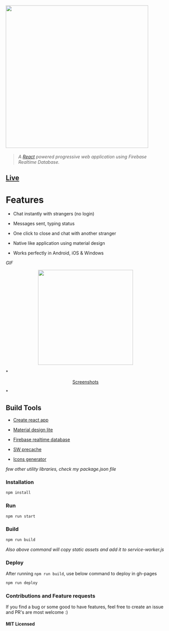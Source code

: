 # <img src="https://raw.githubusercontent.com/gokulkrishh/anonymous-web/master/screenshot/logo.png" width="450px" />

> *A <a href="https://facebook.github.io/react/">React</a> powered progressive web application using Firebase Realtime Database.*

## [Live](https://anonymouschat.in)

# Features

 - Chat instantly with strangers (no login)

 - Messages sent, typing status

 - One click to close and chat with another stranger

 - Native like application using material design

 - Works perfectly in Android, iOS & Windows

*GIF*

<p align="center">
  <img src="https://raw.githubusercontent.com/gokulkrishh/anonymous-web/master/screenshot/anonymous.gif" width="300px">
</p>

*<p align="center">
<a href="https://github.com/gokulkrishh/anonymous-web/blob/master/screenshot/README.md">Screenshots</a>
</p>*

## Build Tools

-  <a href="https://github.com/facebookincubator/create-react-app">Create react app</a>

- <a href="https://getmdl.io">Material design lite</a>

- <a href="https://firebase.google.com/docs/web/setup">Firebase realtime database</a>

- <a href="https://github.com/GoogleChrome/sw-precache">SW precache</a>

- <a href="http://realfavicongenerator.net/">Icons generator</a>

*few other utility libraries, check my package.json file*

### Installation

````sh
npm install
````

### Run

````sh
npm run start
````

### Build

````sh
npm run build
````

*Also above command will copy static assets and add it to service-worker.js*

### Deploy

After running `npm run build`, use below command to deploy in gh-pages

````sh
npm run deploy
````

### Contributions and Feature requests

If you find a bug or some good to have features, feel free to create an issue and PR's are most welcome :)

#### MIT Licensed
